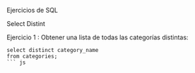 Ejercicios de SQL

Select Distint

Ejercicio 1 :	Obtener una lista de todas las categorías distintas:

```
select distinct category_name
from categories;
``` js

